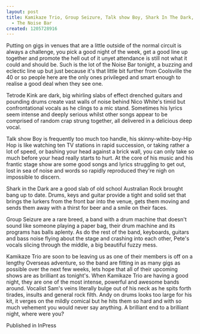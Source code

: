 ```yaml
---
layout: post
title: Kamikaze Trio, Group Seizure, Talk show Boy, Shark In The Dark, Tetrode Kink
  - The Noise Bar
created: 1205728916
---
```

<p>Putting on gigs in venues that are a little outside of the normal circuit is always a challenge, you pick a good night of the week, get a good line up together and promote the hell out of it unyet attendance is still not what it could and should be. Such is the lot of the Noise Bar tonight, a buzzing and eclectic line up but just because it&#39;s that little bit further from Coolsville the 40 or so people here are the only ones privileged and smart enough to realise a good deal when they see one.</p><p>Tetrode Kink are dark, big whirling slabs of effect drenched guitars and pounding drums create vast walls of noise behind Nico White&#39;s timid but confrontational vocals as he clings to a mic stand. Sometimes his lyrics seem intense and deeply serious whilst other songs appear to be comprised of random crap strung together, all delivered in a delicious deep vocal.</p><p>Talk show Boy is frequently too much too handle, his skinny-white-boy-Hip Hop is like watching ten TV stations in rapid succession, or taking rather a lot of speed, or bashing your head against a brick wall, you can only take so much before your head really starts to hurt. At the core of his music and his frantic stage show are some good songs and lyrics struggling to get out, lost in sea of noise and words so rapidly reproduced they&#39;re nigh on impossible to discern.</p><p>Shark in the Dark are a good slab of old school Australian Rock brought bang up to date. Drums, keys and guitar provide a tight and solid set that brings the lurkers from the front bar into the venue, gets them moving and sends them away with a thirst for beer and a smile on their faces.</p><p>Group Seizure are a rare breed, a band with a drum machine that doesn&#39;t sound like someone playing a paper bag, their drum machine and its programs has balls aplenty. As do the rest of the band, keyboards, guitars and bass noise flying about the stage and crashing into each other, Pete&#39;s vocals slicing through the middle, a big beautiful fuzzy mess.</p><p>Kamikaze Trio are soon to be leaving us as one of their members is off on a lengthy Overseas adventure, so the band are fitting in as many gigs as possible over the next few weeks, lets hope that all of their upcoming shows are as brilliant as tonight&#39;s. When Kamikaze Trio are having a good night, they are one of the most intense, powerful and awesome bands around. Vocalist Sam&#39;s veins literally bulge out of his neck as he spits forth tirades, insults and general rock filth. Andy on drums looks too large for his kit, it verges on the mildly comical but he hits them so hard and with so much vehement you would never say anything. A brilliant end to a brilliant night, where were you?</p><p>Published in InPress</p>
